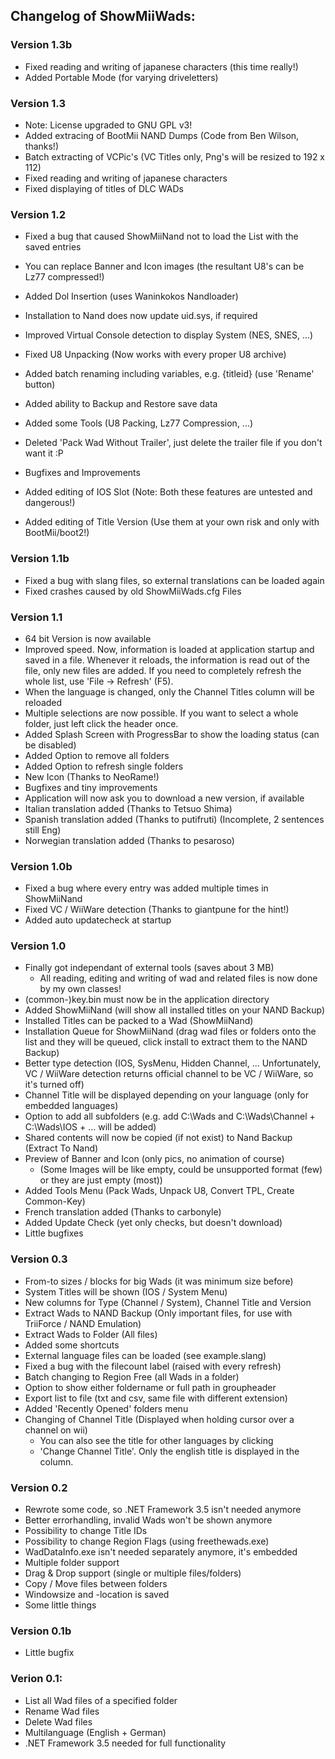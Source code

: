 ## Changelog of ShowMiiWads: ##

### Version 1.3b ###

  * Fixed reading and writing of japanese characters (this time really!)
  * Added Portable Mode (for varying driveletters)

### Version 1.3 ###

  * Note: License upgraded to GNU GPL v3!
  * Added extracing of BootMii NAND Dumps (Code from Ben Wilson, thanks!)
  * Batch extracting of VCPic's (VC Titles only, Png's will be resized to 192 x 112)
  * Fixed reading and writing of japanese characters
  * Fixed displaying of titles of DLC WADs

### Version 1.2 ###
  * Fixed a bug that caused ShowMiiNand not to load the List with the saved entries
  * You can replace Banner and Icon images (the resultant U8's can be Lz77 compressed!)
  * Added Dol Insertion (uses Waninkokos Nandloader)
  * Installation to Nand does now update uid.sys, if required
  * Improved Virtual Console detection to display System (NES, SNES, ...)
  * Fixed U8 Unpacking (Now works with every proper U8 archive)
  * Added batch renaming including variables, e.g. {titleid} (use 'Rename' button)
  * Added ability to Backup and Restore save data
  * Added some Tools (U8 Packing, Lz77 Compression, ...)
  * Deleted 'Pack Wad Without Trailer', just delete the trailer file if you don't want it :P
  * Bugfixes and Improvements

  * Added editing of IOS Slot		 (Note: Both these features are untested and dangerous!)
  * Added editing of Title Version (Use them at your own risk and only with BootMii/boot2!)


### Version 1.1b ###
  * Fixed a bug with slang files, so external translations can be loaded again
  * Fixed crashes caused by old ShowMiiWads.cfg Files

### Version 1.1 ###
  * 64 bit Version is now available
  * Improved speed. Now, information is loaded at application startup and saved in a file. Whenever it reloads, the information is read out of the file, only new files are added. If you need to completely refresh the whole list, use 'File -> Refresh' (F5).
  * When the language is changed, only the Channel Titles column will be reloaded
  * Multiple selections are now possible. If you want to select a whole folder, just left click the header once.
  * Added Splash Screen with ProgressBar to show the loading status (can be disabled)
  * Added Option to remove all folders
  * Added Option to refresh single folders
  * New Icon (Thanks to NeoRame!)
  * Bugfixes and tiny improvements
  * Application will now ask you to download a new version, if available
  * Italian translation added (Thanks to Tetsuo Shima)
  * Spanish translation added (Thanks to putifruti) (Incomplete, 2 sentences still Eng)
  * Norwegian translation added (Thanks to pesaroso)

### Version 1.0b ###
  * Fixed a bug where every entry was added multiple times in ShowMiiNand
  * Fixed VC / WiiWare detection (Thanks to giantpune for the hint!)
  * Added auto updatecheck at startup

### Version 1.0 ###
  * Finally got independant of external tools (saves about 3 MB)
    * All reading, editing and writing of wad and related files is now done by my own classes!
  * (common-)key.bin must now be in the application directory
  * Added ShowMiiNand (will show all installed titles on your NAND Backup)
  * Installed Titles can be packed to a Wad (ShowMiiNand)
  * Installation Queue for ShowMiiNand (drag wad files or folders onto the list and they will be queued, click install to extract them to the NAND Backup)
  * Better type detection (IOS, SysMenu, Hidden Channel, ... Unfortunately, VC / WiiWare detection returns official channel to be VC / WiiWare, so it's turned off)
  * Channel Title will be displayed depending on your language (only for embedded languages)
  * Option to add all subfolders (e.g. add C:\Wads and C:\Wads\Channel + C:\Wads\IOS + ... will be added)
  * Shared contents will now be copied (if not exist) to Nand Backup (Extract To Nand)
  * Preview of Banner and Icon (only pics, no animation of course)
    * (Some Images will be like empty, could be unsupported format (few) or they are just empty (most))
  * Added Tools Menu (Pack Wads, Unpack U8, Convert TPL, Create Common-Key)
  * French translation added (Thanks to carbonyle)
  * Added Update Check (yet only checks, but doesn't download)
  * Little bugfixes

### Version 0.3 ###
  * From-to sizes / blocks for big Wads (it was minimum size before)
  * System Titles will be shown (IOS / System Menu)
  * New columns for Type (Channel / System), Channel Title and Version
  * Extract Wads to NAND Backup (Only important files, for use with TriiForce / NAND Emulation)
  * Extract Wads to Folder (All files)
  * Added some shortcuts
  * External language files can be loaded (see example.slang)
  * Fixed a bug with the filecount label (raised with every refresh)
  * Batch changing to Region Free (all Wads in a folder)
  * Option to show either foldername or full path in groupheader
  * Export list to file (txt and csv, same file with different extension)
  * Added 'Recently Opened' folders menu
  * Changing of Channel Title (Displayed when holding cursor over a channel on wii)
    * You can also see the title for other languages by clicking
    * 'Change Channel Title'. Only the english title is displayed in the column.

### Version 0.2 ###
  * Rewrote some code, so .NET Framework 3.5 isn't needed anymore
  * Better errorhandling, invalid Wads won't be shown anymore
  * Possibility to change Title IDs
  * Possibility to change Region Flags (using freethewads.exe)
  * WadDataInfo.exe isn't needed separately anymore, it's embedded
  * Multiple folder support
  * Drag & Drop support (single or multiple files/folders)
  * Copy / Move files between folders
  * Windowsize and -location is saved
  * Some little things

### Version 0.1b ###
  * Little bugfix

### Verion 0.1: ###
  * List all Wad files of a specified folder
  * Rename Wad files
  * Delete Wad files
  * Multilanguage (English + German)
  * .NET Framework 3.5 needed for full functionality